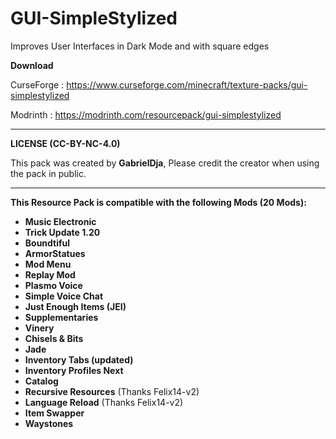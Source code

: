 # GUI-SimpleStylized
Improves User Interfaces in Dark Mode and with square edges

**Download**

CurseForge : https://www.curseforge.com/minecraft/texture-packs/gui-simplestylized

Modrinth : https://modrinth.com/resourcepack/gui-simplestylized

______________________________

**LICENSE (CC-BY-NC-4.0)**

This pack was created by **GabrielDja**,
Please credit the creator when using the pack in public.
______________________________

**This Resource Pack is compatible with the following Mods (20 Mods):**

- **Music Electronic**
- **Trick Update 1.20**
- **Boundtiful**
- **ArmorStatues**
- **Mod Menu**
- **Replay Mod**
- **Plasmo Voice**
- **Simple Voice Chat**
- **Just Enough Items (JEI)**
- **Supplementaries**
- **Vinery**
- **Chisels & Bits**
- **Jade**
- **Inventory Tabs (updated)**
- **Inventory Profiles Next**
- **Catalog**
- **Recursive Resources** (Thanks Felix14-v2)
- **Language Reload** (Thanks Felix14-v2)
- **Item Swapper**
- **Waystones**
